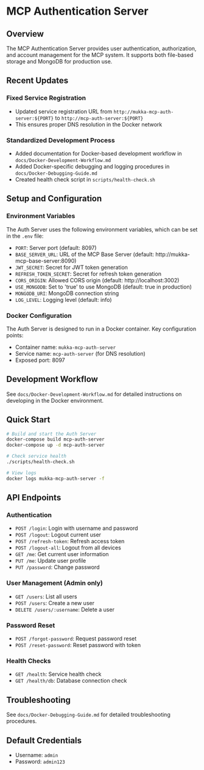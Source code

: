 # MCP Authentication Server

## Overview

The MCP Authentication Server provides user authentication, authorization, and account management for the MCP system. It supports both file-based storage and MongoDB for production use.

## Recent Updates

### Fixed Service Registration

- Updated service registration URL from `http://mukka-mcp-auth-server:${PORT}` to `http://mcp-auth-server:${PORT}`
- This ensures proper DNS resolution in the Docker network

### Standardized Development Process

- Added documentation for Docker-based development workflow in `docs/Docker-Development-Workflow.md`
- Added Docker-specific debugging and logging procedures in `docs/Docker-Debugging-Guide.md`
- Created health check script in `scripts/health-check.sh`

## Setup and Configuration

### Environment Variables

The Auth Server uses the following environment variables, which can be set in the `.env` file:

- `PORT`: Server port (default: 8097)
- `BASE_SERVER_URL`: URL of the MCP Base Server (default: http://mukka-mcp-base-server:8090)
- `JWT_SECRET`: Secret for JWT token generation
- `REFRESH_TOKEN_SECRET`: Secret for refresh token generation
- `CORS_ORIGIN`: Allowed CORS origin (default: http://localhost:3002)
- `USE_MONGODB`: Set to 'true' to use MongoDB (default: true in production)
- `MONGODB_URI`: MongoDB connection string
- `LOG_LEVEL`: Logging level (default: info)

### Docker Configuration

The Auth Server is designed to run in a Docker container. Key configuration points:

- Container name: `mukka-mcp-auth-server`
- Service name: `mcp-auth-server` (for DNS resolution)
- Exposed port: 8097

## Development Workflow

See `docs/Docker-Development-Workflow.md` for detailed instructions on developing in the Docker environment.

## Quick Start

```bash
# Build and start the Auth Server
docker-compose build mcp-auth-server
docker-compose up -d mcp-auth-server

# Check service health
./scripts/health-check.sh

# View logs
docker logs mukka-mcp-auth-server -f
```

## API Endpoints

### Authentication
- `POST /login`: Login with username and password
- `POST /logout`: Logout current user
- `POST /refresh-token`: Refresh access token
- `POST /logout-all`: Logout from all devices
- `GET /me`: Get current user information
- `PUT /me`: Update user profile
- `PUT /password`: Change password

### User Management (Admin only)
- `GET /users`: List all users
- `POST /users`: Create a new user
- `DELETE /users/:username`: Delete a user

### Password Reset
- `POST /forgot-password`: Request password reset
- `POST /reset-password`: Reset password with token

### Health Checks
- `GET /health`: Service health check
- `GET /health/db`: Database connection check

## Troubleshooting

See `docs/Docker-Debugging-Guide.md` for detailed troubleshooting procedures.

## Default Credentials

- Username: `admin`
- Password: `admin123`
